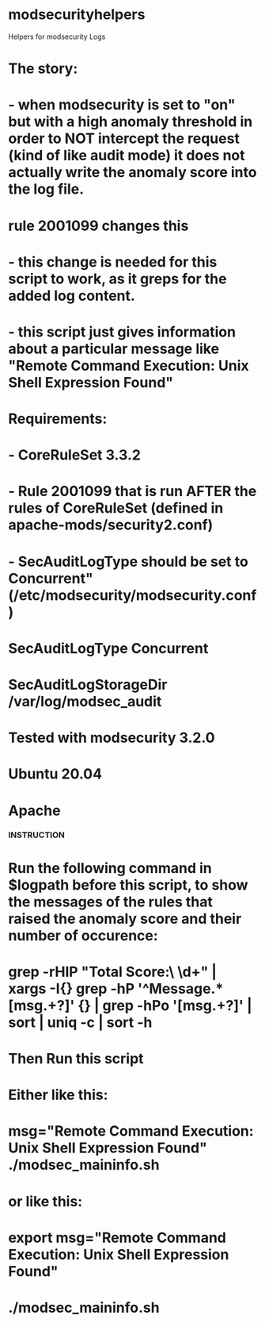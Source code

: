 # modsecurityhelpers
Helpers for modsecurity Logs

# The story:
# - when modsecurity is set to "on" but with a high anomaly threshold in order to NOT intercept the request (kind of like audit mode) it does not actually write the anomaly score into the log file.
#   rule 2001099 changes this
# - this change is needed for this script to work, as it greps for the added log content.
# - this script just gives information about a particular message like "Remote Command Execution: Unix Shell Expression Found"

# Requirements:
# - CoreRuleSet 3.3.2
# - Rule 2001099 that is run AFTER the rules of CoreRuleSet (defined in apache-mods/security2.conf)
# - SecAuditLogType should be set to Concurrent" (/etc/modsecurity/modsecurity.conf)
#     SecAuditLogType Concurrent
#     SecAuditLogStorageDir /var/log/modsec_audit

# Tested with modsecurity 3.2.0
# Ubuntu 20.04
# Apache


### INSTRUCTION ###

# Run the following command in $logpath before this script, to show the messages of the rules that raised the anomaly score and their number of occurence:
# grep -rHlP "Total Score:\ \d+" | xargs -I{} grep -hP '^Message.*\[msg.+?\]' {} | grep -hPo '\[msg.+?\]' | sort | uniq -c | sort -h

# Then Run this script
# Either like this:
# msg="Remote Command Execution: Unix Shell Expression Found" ./modsec_maininfo.sh
#
# or like this:
# export msg="Remote Command Execution: Unix Shell Expression Found"
# ./modsec_maininfo.sh
